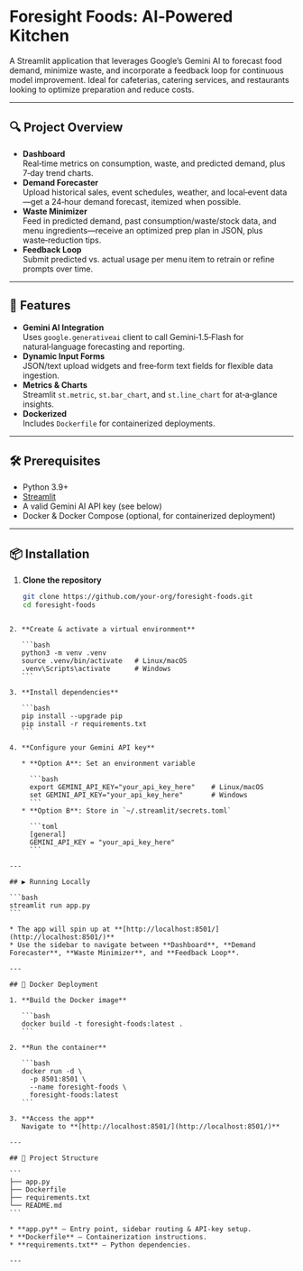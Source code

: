 # Foresight Foods: AI‑Powered Kitchen

A Streamlit application that leverages Google’s Gemini AI to forecast food demand, minimize waste, and incorporate a feedback loop for continuous model improvement. Ideal for cafeterias, catering services, and restaurants looking to optimize preparation and reduce costs.

---

## 🔍 Project Overview

- **Dashboard**  
  Real‑time metrics on consumption, waste, and predicted demand, plus 7‑day trend charts.
- **Demand Forecaster**  
  Upload historical sales, event schedules, weather, and local‑event data—get a 24‑hour demand forecast, itemized when possible.
- **Waste Minimizer**  
  Feed in predicted demand, past consumption/waste/stock data, and menu ingredients—receive an optimized prep plan in JSON, plus waste‑reduction tips.
- **Feedback Loop**  
  Submit predicted vs. actual usage per menu item to retrain or refine prompts over time.

---

## 🚀 Features

- **Gemini AI Integration**  
  Uses `google.generativeai` client to call Gemini‑1.5‑Flash for natural‑language forecasting and reporting.
- **Dynamic Input Forms**  
  JSON/text upload widgets and free‑form text fields for flexible data ingestion.
- **Metrics & Charts**  
  Streamlit `st.metric`, `st.bar_chart`, and `st.line_chart` for at‑a‑glance insights.
- **Dockerized**  
  Includes `Dockerfile` for containerized deployments.

---

## 🛠 Prerequisites

- Python 3.9+
- [Streamlit](https://streamlit.io/)
- A valid Gemini AI API key (see below)
- Docker & Docker Compose (optional, for containerized deployment)

---

## 📦 Installation

1. **Clone the repository**
   ```bash
   git clone https://github.com/your‑org/foresight‑foods.git
   cd foresight‑foods
   ```

````

2. **Create & activate a virtual environment**

   ```bash
   python3 -m venv .venv
   source .venv/bin/activate   # Linux/macOS
   .venv\Scripts\activate      # Windows
   ```

3. **Install dependencies**

   ```bash
   pip install --upgrade pip
   pip install -r requirements.txt
   ```

4. **Configure your Gemini API key**

   * **Option A**: Set an environment variable

     ```bash
     export GEMINI_API_KEY="your_api_key_here"    # Linux/macOS
     set GEMINI_API_KEY="your_api_key_here"       # Windows
     ```
   * **Option B**: Store in `~/.streamlit/secrets.toml`

     ```toml
     [general]
     GEMINI_API_KEY = "your_api_key_here"
     ```

---

## ▶️ Running Locally

```bash
streamlit run app.py
```

* The app will spin up at **[http://localhost:8501/](http://localhost:8501/)**
* Use the sidebar to navigate between **Dashboard**, **Demand Forecaster**, **Waste Minimizer**, and **Feedback Loop**.

---

## 🐳 Docker Deployment

1. **Build the Docker image**

   ```bash
   docker build -t foresight‑foods:latest .
   ```

2. **Run the container**

   ```bash
   docker run -d \
     -p 8501:8501 \
     --name foresight‑foods \
     foresight‑foods:latest
   ```

3. **Access the app**
   Navigate to **[http://localhost:8501/](http://localhost:8501/)**

---

## 📁 Project Structure

```
├── app.py
├── Dockerfile
├── requirements.txt
└── README.md
```

* **app.py** – Entry point, sidebar routing & API‑key setup.
* **Dockerfile** – Containerization instructions.
* **requirements.txt** – Python dependencies.

---
````
